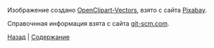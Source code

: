Изображение создано [OpenClipart-Vectors](https://pixabay.com/ru/users/openclipart-vectors-30363/?utm_source=link-attribution&amp;utm_medium=referral&amp;utm_campaign=image&amp;utm_content=117597), взято с сайта [Pixabay](https://pixabay.com/ru/).

Справочнная информация взята с сайта [git-scm.com](https://git-scm.com/book/ru/v2/%D0%9F%D1%80%D0%B8%D0%BB%D0%BE%D0%B6%D0%B5%D0%BD%D0%B8%D0%B5-C%3A-%D0%9A%D0%BE%D0%BC%D0%B0%D0%BD%D0%B4%D1%8B-Git-%D0%9E%D1%81%D0%BD%D0%BE%D0%B2%D0%BD%D1%8B%D0%B5-%D0%BA%D0%BE%D0%BC%D0%B0%D0%BD%D0%B4%D1%8B).

[Назад](./cmd_git_status.md) | [Содержание](./readme.md)
